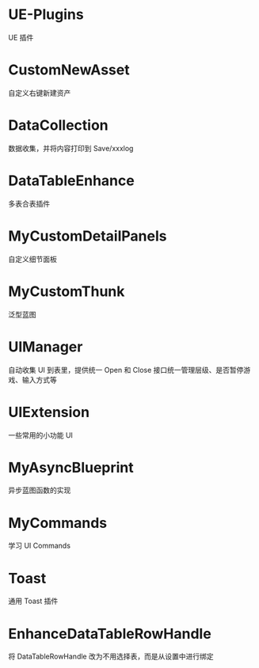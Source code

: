 # UE-Plugins

UE 插件

# CustomNewAsset

自定义右键新建资产

# DataCollection

数据收集，并将内容打印到 Save/xxxlog

# DataTableEnhance

多表合表插件

# MyCustomDetailPanels

自定义细节面板

# MyCustomThunk

泛型蓝图

# UIManager

自动收集 UI 到表里，提供统一 Open 和 Close 接口统一管理层级、是否暂停游戏、输入方式等

# UIExtension

一些常用的小功能 UI

# MyAsyncBlueprint

异步蓝图函数的实现

# MyCommands

学习 UI Commands

# Toast

通用 Toast 插件

# EnhanceDataTableRowHandle

将 DataTableRowHandle 改为不用选择表，而是从设置中进行绑定
